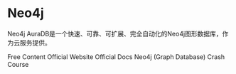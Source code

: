 # Neo4j

Neo4j AuraDB是一个快速、可靠、可扩展、完全自动化的Neo4j图形数据库，作为云服务提供。

<ResourceGroupTitle>Free Content</ResourceGroupTitle>
<BadgeLink colorScheme='yellow' badgeText='Official Website' href='https://neo4j.com/'>Official Website</BadgeLink>
<BadgeLink colorScheme='yellow' badgeText='Read' href='https://neo4j.com/docs/'>Official Docs</BadgeLink>
<BadgeLink badgeText='Watch' href='https://www.youtube.com/watch?v=8jNPelugC2s'>Neo4j (Graph Database) Crash Course</BadgeLink>
